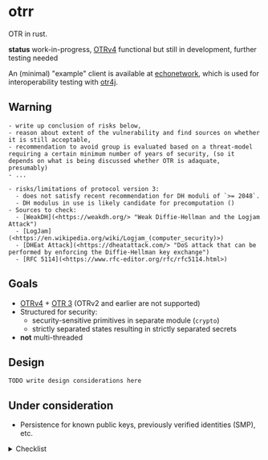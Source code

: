 # otrr

OTR in rust.

__status__ work-in-progress, [OTRv4] functional but still in development, further testing needed

An (minimal) "example" client is available at [echonetwork], which is used for interoperability testing with [otr4j].

## Warning

```TODO
- write up conclusion of risks below,
- reason about extent of the vulnerability and find sources on whether it is still acceptable,
- recommendation to avoid group is evaluated based on a threat-model requiring a certain minimum number of years of security, (so it depends on what is being discussed whether OTR is adaquate, presumably)
- ...

- risks/limitations of protocol version 3:
  - does not satisfy recent recommendation for DH moduli of `>= 2048`.
  - DH modulus in use is likely candidate for precomputation ()
- Sources to check:
  - [WeakDH](<https://weakdh.org/> "Weak Diffie-Hellman and the Logjam Attack")
  - [LogJam](<https://en.wikipedia.org/wiki/Logjam_(computer_security)>)
  - [DHEat Attack](<https://dheatattack.com/> "DoS attack that can be performed by enforcing the Diffie-Hellman key exchange")
  - [RFC 5114](<https://www.rfc-editor.org/rfc/rfc5114.html>)
```

## Goals

- [OTRv4] + [OTR 3][OTR3] (OTRv2 and earlier are not supported)  
- Structured for security:
  - security-sensitive primitives in separate module (`crypto`)
  - strictly separated states resulting in strictly separated secrets
- __not__ multi-threaded

## Design

`TODO write design considerations here`

## Under consideration

- Persistence for known public keys, previously verified identities (SMP), etc.

<details>
  <summary>Checklist</summary>

> ☐: feature, ☑: implemented, ✔: verified

__Functionality__:

- ☑ Normal messages:
  - ☑ Plaintext message
  - ☑ Whitespace-tagged message
  - ☑ Query message
  - ☑ Error message
- ☑ Authenticated Key Exchange (AKE)
- ☑ Socialist Millionaire's Protocol (SMP)
  - ☑ SMP zero-knowledge secret verificaton (w/ or w/o user-provided question)
  - ☐ Manual verification (SSID)
- ☑ DSA signatures
- ☑ Encryption
- ☑ OTR-encoding
  - ☑ Reading
  - ☑ Writing
- ☐ Policies:
  - ☑ `REQUIRE_ENCRYPTION` take appropriate actions given that active policy requires encryption.
  - ☑ `WHITESPACE_START_AKE` automatically initiate AKE when whitespace tag is received.
  - ☑ `ERROR_START_AKE` initiate AKE upon receiving error message.
  - ☐ ability to change policy for account or individual instance (during use).
- ☑ Fragmentation:
  - ☑ Assemble fragments of incoming message.
  - ☑ Fragment outgoing messages.
- ☐ Heartbeat-messages: keep session alive and ensure regular key rotation.
- ☐ Store plaintext message for transmission under right circumstances (i.e. `REQUIRE_ENCRYPTION` policy, in-progress AKE, etc.)  
  _This is somewhat controversial due to risk of sending queued messages to wrong established session._
- ☐ Expose the Extra Symmetric Key (TLV type `8` in OTR3, TLV type `7` in OTRv4)
- ☑ Session expiration  
  _Session expiration is provided only as a method-call. This is currently an action that the host (chat-application) must perform._
- ☑ [OTR 3][OTR3]:
  - ☑ Instance-tags (distinguish multiple clients for the same account)
  - ☑ Fragmentation with instance-tags.
- ☑ [OTRv4]:
  - ☑ Upgraded cryptographic primitives, DAKE, Double-Ratchet, mixed ephemeral keys
  - ☑ Client-profiles
  - ☑ Fragmentation with identifier
  - ☑ FIXME continue itemizing and include incomplete parts ...
  - ☐ Out-of-order message-keys:
    - ☑ messages in order,
    - ☑ skipping messages,
    - ☐ message-keys from skipped keys store, i.e. out-of-order reception

__Operational__:

- ☑ Single instance of `Account` represents single account on a chat network: allows for specific identity (_DSA keypair_), chat network/transport.
- ☐ Thread-safety. (Not yet determined necessary.)  
    _Limited by ordering-requirement for transport. Expect processing single message at a time._

__Developmental__:

- ☑ No logic for managing multiple accounts:  
  _We keep this separated and up to the client to implement as necessary. Essentially, just tying the `Account` to the corresponding chat account logic is sufficient, and additional management risks prescribing a certain structure to the host application (e.g. chat application)._
- ☐ API for managing multiple accounts, keys, policies?
- ☐ Unit tests: too few tests, even though rust syntax is that expressive.
- ☐ Resilient to faulty implementations of `Host` as provided by the client.  
    _At this moment it is not clear how to do this: `std::panic::catch_unwind` is not guaranteed to catch and handle all panics._

__Known issues__:

- How to deal with multiple instances, "default instance", "selected/active instance"? Especially when dealing with incidental reception of plaintext messages while encrypted session is established for some instance.
- The OTR specification documents that any message payload is in UTF-8 and _may contain_ HTML. However, this makes it ambiguous for how the content should be interpreted and results and risks may very per chat network.
- There is no convention on how the Extra Symmetric Key should be used.
</details>


[otr4j]: <https://github.com/otr4j/otr4j> "otr4j with OTRv4 support"
[OTRv4]: <https://github.com/otrv4/otrv4> "OTRv4 specification"
[OTR3]: <https://otr.cypherpunks.ca/Protocol-v3-4.1.1.html> "OTR 3 specification"
[echonetwork]: <https://github.com/otr4j/echonetwork> "Minimal infrastructure for testing interoperability of OTR-libraries"

